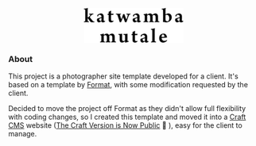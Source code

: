 <p align="center"><a href="https://katwamba-mutale.vercel.app/" target="_blank"><img src="./assets/logo.png" width="200" align="center" /></a></p>

### About
This project is a photographer site template developed for a client. It's based on a template by [Format](https://format.com/), with some modification requested by the client.

Decided to move the project off Format as they didn't allow full flexibility with coding changes, so I created this template and moved it into a [Craft CMS](https://craftcms.com/) website ([The Craft Version is Now Public](https://github.com/mwikala/katwamba-craft/) :partying_face: ), easy for the client to manage.
